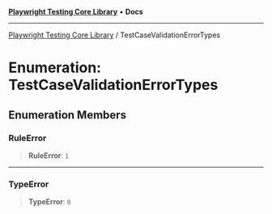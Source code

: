 [**Playwright Testing Core Library**](../README.md) • **Docs**

***

[Playwright Testing Core Library](../README.md) / TestCaseValidationErrorTypes

# Enumeration: TestCaseValidationErrorTypes

## Enumeration Members

### RuleError

> **RuleError**: `1`

***

### TypeError

> **TypeError**: `0`
